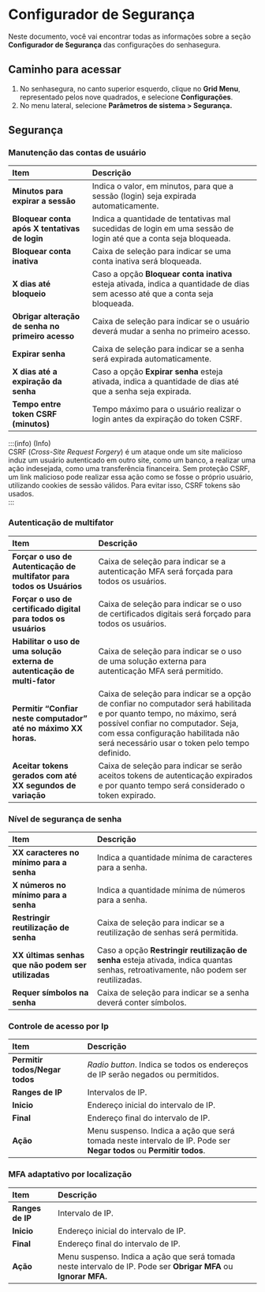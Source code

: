 # Configurador de Segurança

Neste documento, você vai encontrar todas as informações sobre a seção **Configurador de Segurança** das configurações do senhasegura.

## Caminho para acessar

1. No senhasegura, no canto superior esquerdo, clique no **Grid Menu**, representado pelos nove quadrados, e selecione **Configurações**.  
2. No menu lateral, selecione **Parâmetros de sistema \> Segurança.**

## Segurança

### Manutenção das contas de usuário

| Item | Descrição |
| :---- | :---- |
| **Minutos para expirar a sessão** | Indica o valor, em minutos, para que a sessão (login) seja expirada automaticamente. |
| **Bloquear conta após X tentativas de login** | Indica a quantidade de tentativas mal sucedidas de login em uma sessão de login até que a conta seja bloqueada. |
| **Bloquear conta inativa** | Caixa de seleção para indicar se uma conta inativa será bloqueada. |
| **X dias até bloqueio** | Caso a opção **Bloquear conta inativa** esteja ativada, indica a quantidade de dias sem acesso até que a conta seja bloqueada. |
| **Obrigar alteração de senha no primeiro acesso** | Caixa de seleção para indicar se o usuário deverá mudar a senha no primeiro acesso. |
| **Expirar senha** | Caixa de seleção para indicar se a senha será expirada automaticamente. |
| **X dias até a expiração da senha** | Caso a opção **Expirar senha** esteja ativada, indica a quantidade de dias até que a senha seja expirada. |
| **Tempo entre token CSRF (minutos)** | Tempo máximo para o usuário realizar o login antes da expiração do token CSRF. |

:::(info) (Info)  
CSRF (*Cross-Site Request Forgery*) é um ataque onde um site malicioso induz um usuário autenticado em outro site, como um banco, a realizar uma ação indesejada, como uma transferência financeira. Sem proteção CSRF, um link malicioso pode realizar essa ação como se fosse o próprio usuário, utilizando cookies de sessão válidos. Para evitar isso, CSRF tokens são usados.  
:::

### Autenticação de multifator

| Item | Descrição |
| :---- | :---- |
| **Forçar o uso de Autenticação de multifator para todos os Usuários** | Caixa de seleção para indicar se a autenticação MFA será forçada para todos os usuários. |
| **Forçar o uso de certificado digital para todos os usuários** | Caixa de seleção para indicar se o uso de certificados digitais será forçado para todos os usuários. |
| **Habilitar o uso de uma solução externa de autenticação de multi-fator** | Caixa de seleção para indicar se o uso de uma solução externa para autenticação MFA será permitido. |
| **Permitir “Confiar neste computador” até no máximo XX horas.** | Caixa de seleção para indicar se a opção de confiar no computador será habilitada e por quanto tempo, no máximo, será possível confiar no computador. Seja, com essa configuração habilitada não será necessário usar o token pelo tempo definido. |
| **Aceitar tokens gerados com até XX segundos de variação** | Caixa de seleção para indicar se serão aceitos tokens de autenticação expirados e por quanto tempo será considerado o token expirado. |

### Nível de segurança de senha

| Item | Descrição |
| :---- | :---- |
| **XX caracteres no mínimo para a senha** | Indica a quantidade mínima de caracteres para a senha. |
| **X números no mínimo para a senha** | Indica a quantidade mínima de números para a senha. |
| **Restringir reutilização de senha** | Caixa de seleção para indicar se a reutilização de senhas será permitida. |
| **XX últimas senhas que não podem ser utilizadas** | Caso a opção **Restringir reutilização de senha** esteja ativada, indica quantas senhas, retroativamente, não podem ser reutilizadas. |
| **Requer símbolos na senha** | Caixa de seleção para indicar se a senha deverá conter símbolos. |

### Controle de acesso por Ip

| Item | Descrição |
| :---- | :---- |
| **Permitir todos/Negar todos** | *Radio button*. Indica se todos os endereços de IP serão negados ou permitidos. |
| **Ranges de IP** | Intervalos de IP. |
| **Inicio** | Endereço inicial do intervalo de IP. |
| **Final** | Endereço final do intervalo de IP. |
| **Ação** | Menu suspenso. Indica a ação que será tomada neste intervalo de IP. Pode ser **Negar todos** ou **Permitir todos**. |

### MFA adaptativo por localização

| Item | Descrição |
| :---- | :---- |
| **Ranges de IP** | Intervalo de IP. |
| **Inicio** | Endereço inicial do intervalo de IP. |
| **Final** | Endereço final do intervalo de IP. |
| **Ação** | Menu suspenso. Indica a ação que será tomada neste intervalo de IP. Pode ser **Obrigar MFA** ou **Ignorar MFA.** |